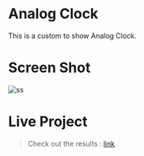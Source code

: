 # Analog Clock

This is a custom to show Analog Clock.

# Screen Shot

![ss](https://user-images.githubusercontent.com/89542129/147584329-4785ce4d-924b-4c08-a0f8-4f163dbba5be.png)

# Live Project

> Check out the results : [link](https://technokrishna.github.io/Analog-Clock-html-css-javascript/ "Link")
